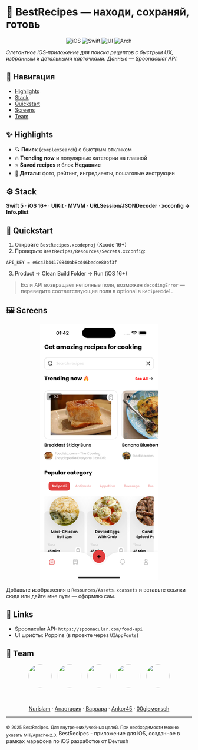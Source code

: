 # 🍳 BestRecipes — находи, сохраняй, готовь

<div align="center">

![iOS](https://img.shields.io/badge/iOS-16%2B-0b84fe)
![Swift](https://img.shields.io/badge/Swift-5.0-f05138)
![UI](https://img.shields.io/badge/UI-UIKit-6e56cf)
![Arch](https://img.shields.io/badge/Architecture-MVVM-00b894)

</div>

_Элегантное iOS‑приложение для поиска рецептов с быстрым UX, избранным и детальными карточками. Данные — Spoonacular API._

## 🧭 Навигация
- [Highlights](#-highlights)
- [Stack](#️-stack)
- [Quickstart](#-quickstart)
- [Screens](#️-screens-optional)
- [Team](#-team)

## ✨ Highlights
- 🔍 **Поиск** (`complexSearch`) c быстрым откликом
- 🔥 **Trending now** и популярные категории на главной
- ⭐ **Saved recipes** и блок **Недавние**
- 📄 **Детали**: фото, рейтинг, ингредиенты, пошаговые инструкции

## ⚙️ Stack
**Swift 5** · **iOS 16+** · **UIKit** · **MVVM** · **URLSession/JSONDecoder** · **xcconfig → Info.plist**

## 🚀 Quickstart
1) Откройте `BestRecipes.xcodeproj` (Xcode 16+)
2) Проверьте `BestRecipes/Resources/Secrets.xcconfig`:
```
API_KEY = e6c43b44170840ab8cd46bedce80bf3f
```
3) Product → Clean Build Folder → Run (iOS 16+)

> Если API возвращает неполные поля, возможен `decodingError` — переведите соответствующие поля в optional в `RecipeModel`.

## 🖼️ Screens
<div align="center">

<img src="docs/screens/home.png" width="320" alt="Home screen"/>

</div>

Добавьте изображения в `Resources/Assets.xcassets` и вставьте ссылки сюда или дайте мне пути — оформлю сам.

## 🔗 Links
- Spoonacular API: `https://spoonacular.com/food-api`
- UI шрифты: Poppins (в проекте через `UIAppFonts`)

## 👥 Team
<div align="center">

<a href="https://github.com/nurislam-kenzheyev22" title="Nurislam"><img src="https://github.com/nurislam-kenzheyev22.png?size=80" width="64" height="64" style="border-radius:50%"/></a>
<a href="https://github.com/Croha-lili" title="Анастасия Тихонова" style="margin-left:12px"><img src="https://github.com/Croha-lili.png?size=80" width="64" height="64" style="border-radius:50%"/></a>
<a href="https://github.com/VaryaUtkina" title="Варвара Уткина" style="margin-left:12px"><img src="https://github.com/VaryaUtkina.png?size=80" width="64" height="64" style="border-radius:50%"/></a>
<a href="https://github.com/Ankor45" title="Ankor45" style="margin-left:12px"><img src="https://github.com/Ankor45.png?size=80" width="64" height="64" style="border-radius:50%"/></a>
<a href="https://github.com/00giemensch" title="00giemensch" style="margin-left:12px"><img src="https://github.com/00giemensch.png?size=80" width="64" height="64" style="border-radius:50%"/></a>

<br/>

[Nurislam](https://github.com/nurislam-kenzheyev22) · [Анастасия](https://github.com/Croha-lili) · [Варвара](https://github.com/VaryaUtkina) · [Ankor45](https://github.com/Ankor45) · [00giемensch](https://github.com/00giemensch)

</div>

---

<sub>© 2025 BestRecipes. Для внутренних/учебных целей. При необходимости можно указать MIT/Apache‑2.0.</sub>
BestRecipes - приложение для iOS, созданное в рамках марафона по iOS разработке от Devrush
